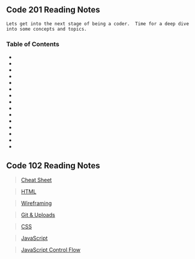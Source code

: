 ## Code 201 Reading Notes

    Lets get into the next stage of being a coder.  Time for a deep dive into some concepts and topics.  
    
 ### Table of Contents
- 
- 
- 
- 
- 
- 
- 
- 
- 
- 
- 
- 
- 
- 
- 
   

 ## Code 102 Reading Notes

> [Cheat Sheet](readingnotes102/cheat-sheet.md)

> [HTML](html-reading.md)

> [Wireframing](wireframe-reading-notes.md)

> [Git & Uploads](git-uploads.md)

> [CSS](css-reading.md)

> [JavaScript](JavaScript-reading.md)

> [JavaScript Control Flow](JavaScript-Control-Flow.md)
